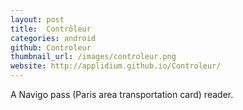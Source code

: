 ```yaml
---
layout: post
title:  Contrôleur
categories: android
github: Controleur
thumbnail_url: /images/controleur.png
website: http://applidium.github.io/Controleur/
---
```


A Navigo pass (Paris area transportation card) reader.

